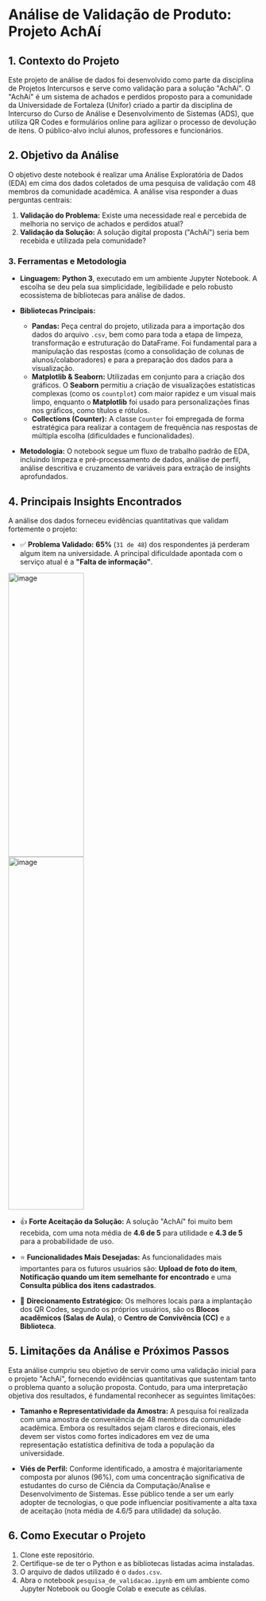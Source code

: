 # Análise de Validação de Produto: Projeto AchAí

## 1. Contexto do Projeto

Este projeto de análise de dados foi desenvolvido como parte da disciplina de Projetos Intercursos e serve como validação para a solução "AchAí". O "AchAí" é um sistema de achados e perdidos proposto para a comunidade da Universidade de Fortaleza (Unifor) criado a partir da disciplina de Intercurso do Curso de Análise e Desenvolvimento de Sistemas (ADS), que utiliza QR Codes e formulários online para agilizar o processo de devolução de itens. O público-alvo inclui alunos, professores e funcionários.

## 2. Objetivo da Análise

O objetivo deste notebook é realizar uma Análise Exploratória de Dados (EDA) em cima dos dados coletados de uma pesquisa de validação com 48 membros da comunidade acadêmica. A análise visa responder a duas perguntas centrais:
1.  **Validação do Problema:** Existe uma necessidade real e percebida de melhoria no serviço de achados e perdidos atual?
2.  **Validação da Solução:** A solução digital proposta ("AchAí") seria bem recebida e utilizada pela comunidade?

### 3. Ferramentas e Metodologia

* **Linguagem:** **Python 3**, executado em um ambiente Jupyter Notebook. A escolha se deu pela sua simplicidade, legibilidade e pelo robusto ecossistema de bibliotecas para análise de dados.

* **Bibliotecas Principais:**
    * **Pandas:** Peça central do projeto, utilizada para a importação dos dados do arquivo `.csv`, bem como para toda a etapa de limpeza, transformação e estruturação do DataFrame. Foi fundamental para a manipulação das respostas (como a consolidação de colunas de alunos/colaboradores) e para a preparação dos dados para a visualização.
    * **Matplotlib & Seaborn:** Utilizadas em conjunto para a criação dos gráficos. O **Seaborn** permitiu a criação de visualizações estatísticas complexas (como os `countplot`) com maior rapidez e um visual mais limpo, enquanto o **Matplotlib** foi usado para personalizações finas nos gráficos, como títulos e rótulos.
    * **Collections (Counter):** A classe `Counter` foi empregada de forma estratégica para realizar a contagem de frequência nas respostas de múltipla escolha (dificuldades e funcionalidades).

* **Metodologia:** O notebook segue um fluxo de trabalho padrão de EDA, incluindo limpeza e pré-processamento de dados, análise de perfil, análise descritiva e cruzamento de variáveis para extração de insights aprofundados.

## 4. Principais Insights Encontrados

A análise dos dados forneceu evidências quantitativas que validam fortemente o projeto:

* ✅ **Problema Validado:** **65%** (`31 de 48`) dos respondentes já perderam algum item na universidade. A principal dificuldade apontada com o serviço atual é a **"Falta de informação"**.

<img width=55% height="572" alt="image" src="https://github.com/user-attachments/assets/d4f8fd15-8949-46ac-85bc-72954d560f46" />
<img width=55% height="711" alt="image" src="https://github.com/user-attachments/assets/72cbc0ea-7e90-4c2e-8bfe-ac6d959d741c" />

* 👍 **Forte Aceitação da Solução:** A solução "AchAí" foi muito bem recebida, com uma nota média de **4.6 de 5** para utilidade e **4.3 de 5** para a probabilidade de uso.

* ⭐ **Funcionalidades Mais Desejadas:** As funcionalidades mais importantes para os futuros usuários são: **Upload de foto do item**, **Notificação quando um item semelhante for encontrado** e uma **Consulta pública dos itens cadastrados**.

* 📍 **Direcionamento Estratégico:** Os melhores locais para a implantação dos QR Codes, segundo os próprios usuários, são os **Blocos acadêmicos (Salas de Aula)**, o **Centro de Convivência (CC)** e a **Biblioteca**.

## 5. Limitações da Análise e Próximos Passos
Esta análise cumpriu seu objetivo de servir como uma validação inicial para o projeto "AchAí", fornecendo evidências quantitativas que sustentam tanto o problema quanto a solução proposta. Contudo, para uma interpretação objetiva dos resultados, é fundamental reconhecer as seguintes limitações:

* **Tamanho e Representatividade da Amostra:** A pesquisa foi realizada com uma amostra de conveniência de 48 membros da comunidade acadêmica. Embora os resultados sejam claros e direcionais, eles devem ser vistos como fortes indicadores em vez de uma representação estatística definitiva de toda a população da universidade.

* **Viés de Perfil:** Conforme identificado, a amostra é majoritariamente composta por alunos (96%), com uma concentração significativa de estudantes do curso de Ciência da Computação/Analise e Desenvolvimento de Sistemas. Esse público tende a ser um early adopter de tecnologias, o que pode influenciar positivamente a alta taxa de aceitação (nota média de 4.6/5 para utilidade) da solução.

## 6. Como Executar o Projeto

1.  Clone este repositório.
2.  Certifique-se de ter o Python e as bibliotecas listadas acima instaladas.
3.  O arquivo de dados utilizado é o `dados.csv`.
4.  Abra o notebook `pesquisa_de_validacao.ipynb` em um ambiente como Jupyter Notebook ou Google Colab e execute as células.
